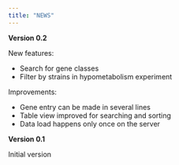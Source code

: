 ```yaml
---
title: "NEWS"
---
```


**Version 0.2**

New features:

* Search for gene classes
* Filter by strains in hypometabolism experiment

Improvements:

* Gene entry can be made in several lines
* Table view improved for searching and sorting
* Data load happens only once on the server

**Version 0.1**

Initial version